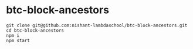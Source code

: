 # btc-block-ancestors

```
git clone git@github.com:nishant-lambdaschool/btc-block-ancestors.git
cd btc-block-ancestors
npm i
npm start
```
